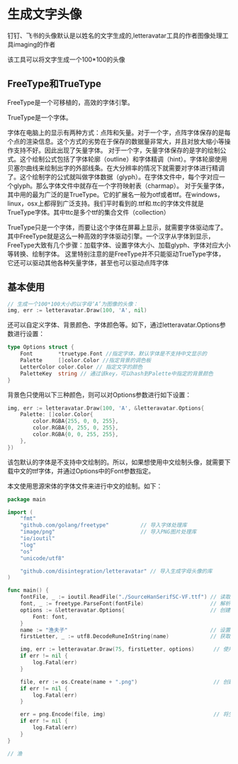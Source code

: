 # 生成文字头像


钉钉、飞书的头像默认是以姓名的文字生成的,letteravatar工具的作者图像处理工具imaging的作者

该工具可以将文字生成一个100*100的头像


## FreeType和TrueType

FreeType是一个可移植的，高效的字体引擎。

TrueType是一个字体。


 字体在电脑上的显示有两种方式：点阵和矢量。对于一个字，点阵字体保存的是每个点的渲染信息。这个方式的劣势在于保存的数据量非常大，并且对放大缩小等操作支持不好。因此出现了矢量字体。 对于一个字，矢量字体保存的是字的绘制公式。这个绘制公式包括了字体轮廓（outline）和字体精调（hint）。字体轮廓使用贝塞尔曲线来绘制出字的外部线条。在大分辨率的情况下就需要对字体进行精调了。这个绘制字的公式就叫做字体数据（glyph）。在字体文件中，每个字对应一个glyph。那么字体文件中就存在一个字符映射表（charmap）。 对于矢量字体，其中用的最为广泛的是TrueType。它的扩展名一般为otf或者ttf。在windows，linux，osx上都得到广泛支持。我们平时看到的.ttf和.ttc的字体文件就是TrueType字体。其中ttc是多个ttf的集合文件（collection）


 TrueType只是一个字体，而要让这个字体在屏幕上显示，就需要字体驱动库了。其中FreeType就是这么一种高效的字体驱动引擎。一个汉字从字体到显示，FreeType大致有几个步骤：加载字体、设置字体大小、加载glyph、字体对应大小等转换、绘制字体。 这里特别注意的是FreeType并不只能驱动TrueType字体，它还可以驱动其他各种矢量字体，甚至也可以驱动点阵字体


## 基本使用

```go
// 生成一个100*100大小的以字母‘A’为图像的头像：
img, err := letteravatar.Draw(100, 'A', nil)
```

还可以自定义字体、背景颜色、字体颜色等。如下，通过letteravatar.Options参数进行设置：

```go
type Options struct {
    Font        *truetype.Font //指定字体，默认字体是不支持中文显示的
    Palette     []color.Color //指定背景的调色板
    LetterColor color.Color // 指定文字的颜色
    PaletteKey  string // 通过该key，可以hash到Palette中指定的背景颜色
}
```

背景色只使用以下三种颜色，则可以对Options参数进行如下设置：

```go
img, err := letteravatar.Draw(100, 'A', &letteravatar.Options{
    Palette: []color.Color{
        color.RGBA{255, 0, 0, 255},
        color.RGBA{0, 255, 0, 255},
        color.RGBA{0, 0, 255, 255},
    },
})
```

该包默认的字体是不支持中文绘制的。所以，如果想使用中文绘制头像，就需要下载中文的ttf字体，并通过Options中的Font参数指定。

本文使用思源宋体的字体文件来进行中文的绘制。如下：


```go
package main

import (
    "fmt"
    "github.com/golang/freetype"          // 导入字体处理库
    "image/png"                           // 导入PNG图片处理库
    "io/ioutil"
    "log"
    "os"
    "unicode/utf8"

    "github.com/disintegration/letteravatar" // 导入生成字母头像的库
)

func main() {
    fontFile, _ := ioutil.ReadFile("./SourceHanSerifSC-VF.ttf") // 读取字体文件内容
    font, _ := freetype.ParseFont(fontFile)                     // 解析字体文件内容为字体对象
    options := &letteravatar.Options{                           // 创建Options结构体，设置字体选项
        Font: font,
    }
    name := "渔夫子"                                             // 设置名称
    firstLetter, _ := utf8.DecodeRuneInString(name)             // 获取名称的第一个字符

    img, err := letteravatar.Draw(75, firstLetter, options)      // 使用Options绘制字母头像
    if err != nil {
        log.Fatal(err)
    }

    file, err := os.Create(name + ".png")                        // 创建PNG文件
    if err != nil {
        log.Fatal(err)
    }

    err = png.Encode(file, img)                                  // 将生成的图片写入文件
    if err != nil {
        log.Fatal(err)
    }   
}

// 渔
```

